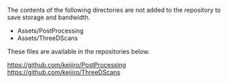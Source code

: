 The contents of the following directories are not added to the repository to
save storage and bandwidth.

- Assets/PostProcessing
- Assets/ThreeDScans

These files are available in the repositories below.

https://github.com/keijiro/PostProcessing
https://github.com/keijiro/ThreeDScans
